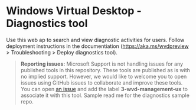 # Windows Virtual Desktop - Diagnostics tool
Use this web ap to search and view diagnostic activities for users. Follow deployment instructions in the documentiation (https://aka.ms/wvdpreview > Troubleshooting > Deploy diagnostics tool).


> **Reporting issues:**
> Microsoft Support is not handling issues for any published tools in this repository. These tools are published as is with no implied support. However, we would like to welcome you to open issues using GitHub issues to collaborate and improve these tools. You can open [an issue](https://github.com/Azure/rds-templates/issues) and add the label **3-wvd-management-ux** to associate it with this tool.
Sample read me for the diagnostics sample repo.
